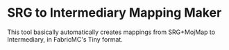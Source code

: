 # SRG to Intermediary Mapping Maker
This tool basically automatically creates mappings from SRG+MojMap to Intermediary,
in FabricMC's Tiny format.